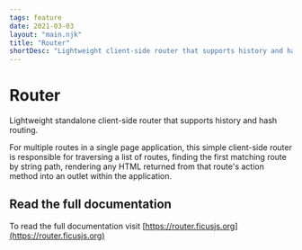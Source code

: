 ```yaml
---
tags: feature
date: 2021-03-03
layout: "main.njk"
title: "Router"
shortDesc: "Lightweight client-side router that supports history and hash routing plus web components"
---
```

# Router

Lightweight standalone client-side router that supports history and hash routing.

For multiple routes in a single page application, this simple client-side router is responsible for traversing a list of routes, finding the first matching route by string path, rendering any HTML returned from that route's action method into an outlet within the application.

## Read the full documentation

To read the full documentation visit [https://router.ficusjs.org](https://router.ficusjs.org)
